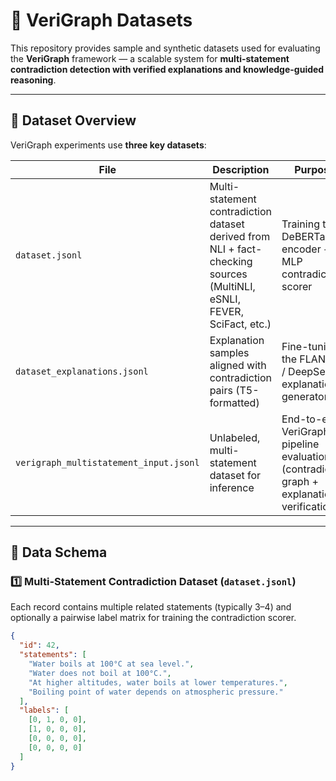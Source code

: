# 📘 VeriGraph Datasets

This repository provides sample and synthetic datasets used for evaluating the **VeriGraph** framework — a scalable system for **multi-statement contradiction detection with verified explanations and knowledge-guided reasoning**.

---

## 🧩 Dataset Overview

VeriGraph experiments use **three key datasets**:

| File | Description | Purpose |
|------|--------------|----------|
| `dataset.jsonl` | Multi-statement contradiction dataset derived from NLI + fact-checking sources (MultiNLI, eSNLI, FEVER, SciFact, etc.) | Training the DeBERTa encoder + MLP contradiction scorer |
| `dataset_explanations.jsonl` | Explanation samples aligned with contradiction pairs (T5-formatted) | Fine-tuning the FLAN-T5 / DeepSeek explanation generator |
| `verigraph_multistatement_input.jsonl` | Unlabeled, multi-statement dataset for inference | End-to-end VeriGraph pipeline evaluation (contradiction graph + explanation verification) |

---

## 🧠 Data Schema

### 1️⃣ Multi-Statement Contradiction Dataset (`dataset.jsonl`)
Each record contains multiple related statements (typically 3–4) and optionally a pairwise label matrix for training the contradiction scorer.

```json
{
  "id": 42,
  "statements": [
    "Water boils at 100°C at sea level.",
    "Water does not boil at 100°C.",
    "At higher altitudes, water boils at lower temperatures.",
    "Boiling point of water depends on atmospheric pressure."
  ],
  "labels": [
    [0, 1, 0, 0],
    [1, 0, 0, 0],
    [0, 0, 0, 0],
    [0, 0, 0, 0]
  ]
}

